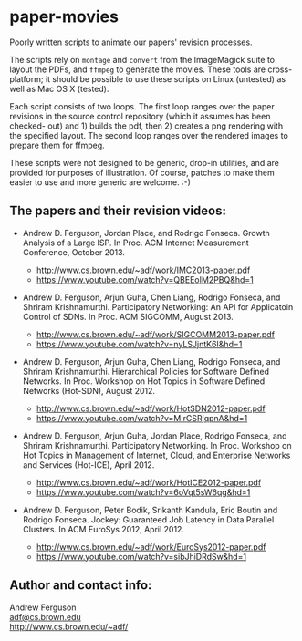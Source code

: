 paper-movies
============

Poorly written scripts to animate our papers' revision processes.

The scripts rely on `montage` and `convert` from the ImageMagick suite to
layout the PDFs, and `ffmpeg` to generate the movies. These tools are
cross-platform; it should be possible to use these scripts on Linux (untested)
as well as Mac OS X (tested).

Each script consists of two loops. The first loop ranges over the paper
revisions in the source control repository (which it assumes has been checked-
out) and 1) builds the pdf, then 2) creates a png rendering with the specified
layout. The second loop ranges over the rendered images to prepare them for
ffmpeg.

These scripts were not designed to be generic, drop-in utilities, and are
provided for purposes of illustration. Of course, patches to make them easier
to use and more generic are welcome. :-)


The papers and their revision videos:
---

 * Andrew D. Ferguson, Jordan Place, and Rodrigo Fonseca. Growth Analysis of a
   Large ISP. In Proc. ACM Internet Measurement Conference, October 2013.
    * http://www.cs.brown.edu/~adf/work/IMC2013-paper.pdf
    * https://www.youtube.com/watch?v=QBEEoIM2PBQ&hd=1

 * Andrew D. Ferguson, Arjun Guha, Chen Liang, Rodrigo Fonseca, and Shriram
   Krishnamurthi. Participatory Networking: An API for Applicatoin Control of SDNs.
   In Proc. ACM SIGCOMM, August 2013.
    * http://www.cs.brown.edu/~adf/work/SIGCOMM2013-paper.pdf
    * https://www.youtube.com/watch?v=nyLSJjntK6I&hd=1

 * Andrew D. Ferguson, Arjun Guha, Chen Liang, Rodrigo Fonseca, and Shriram
   Krishnamurthi. Hierarchical Policies for Software Defined Networks. In Proc.
   Workshop on Hot Topics in Software Defined Networks (Hot-SDN), August 2012.
    * http://www.cs.brown.edu/~adf/work/HotSDN2012-paper.pdf
    * https://www.youtube.com/watch?v=MIrCSRjqpnA&hd=1
  
 * Andrew D. Ferguson, Arjun Guha, Jordan Place, Rodrigo Fonseca, and Shriram
   Krishnamurthi. Participatory Networking. In Proc. Workshop on Hot Topics in
   Management of Internet, Cloud, and Enterprise Networks and Services
   (Hot-ICE), April 2012.
    * http://www.cs.brown.edu/~adf/work/HotICE2012-paper.pdf
    * https://www.youtube.com/watch?v=6oVqt5sW6qg&hd=1
  
 * Andrew D. Ferguson, Peter Bodik, Srikanth Kandula, Eric Boutin and Rodrigo
   Fonseca. Jockey: Guaranteed Job Latency in Data Parallel Clusters. In ACM
   EuroSys 2012, April 2012.
    * http://www.cs.brown.edu/~adf/work/EuroSys2012-paper.pdf
    * https://www.youtube.com/watch?v=sibJhiDRdSw&hd=1


Author and contact info:
---

Andrew Ferguson  
adf@cs.brown.edu  
http://www.cs.brown.edu/~adf/
